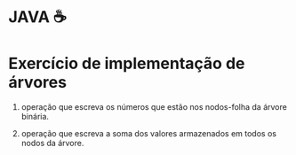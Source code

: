 # JAVA :coffee:
# Exercício de implementação de árvores
1) operação que escreva os números que estão nos nodos-folha da árvore binária.

2) operação que escreva a soma dos valores armazenados em todos os nodos da árvore.
